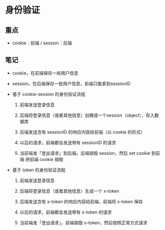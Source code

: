 # 身份验证

## 重点

- cookie：前端 / session：后端



## 笔记

- cookie，在前端保存一些用户信息

- session，在后端保存一些用户信息，前端只能拿到sessionID

- 基于 cookie-session 的身份验证流程

    1. 前端发送登录信息

    2. 后端将登录信息（或者其他信息）创建成一个session（object），存入数据库

    3. 后端发送含有 sessionID 的响应内容给前端（以 cookie 的形式）

    4. 以后的请求，前端都会发送带有 sessionID 的请求

    5. 当前端发「登出请求」到后端，后端销毁 session，然后 set cookie 到前端 把前端 cookie 销毁

- 基于 token 的身份验证流程

    1. 前端发送登录信息

    2. 后端将登录信息（或者其他信息）生成一个 x-token

    3. 后端发送含有 x-token 的响应内容给前端，前端将 x-token 保存

    4. 以后的请求，前端都会发送带有 x-token 的请求

    5. 当前端发「登出请求」，前端销毁 x-token，然后按照正常方式请求